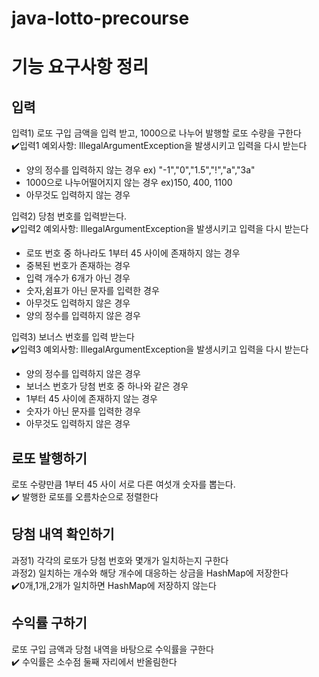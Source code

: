 # java-lotto-precourse

# 기능 요구사항 정리

## 입력

입력1) 로또 구입 금액을 입력 받고, 1000으로 나누어 발행할 로또 수량을 구한다  
✔️입력1 예외사항: IllegalArgumentException을 발생시키고 입력을 다시 받는다
- 양의 정수를 입력하지 않는 경우 ex) "-1","0","1.5","!","a","3a"
- 1000으로 나누어떨어지지 않는 경우 ex)150, 400, 1100
- 아무것도 입력하지 않는 경우



입력2) 당첨 번호를 입력받는다.  
✔️입력2 예외사항:  IllegalArgumentException을 발생시키고 입력을 다시 받는다
- 로또 번호 중 하나라도 1부터 45 사이에 존재하지 않는 경우
- 중복된 번호가 존재하는 경우
- 입력 개수가 6개가 아닌 경우
- 숫자,쉼표가 아닌 문자를 입력한 경우
- 아무것도 입력하지 않은 경우
- 양의 정수를 입력하지 않은 경우

입력3) 보너스 번호를 입력 받는다  
✔️입력3 예외사항: IllegalArgumentException을 발생시키고 입력을 다시 받는다
- 양의 정수를 입력하지 않은 경우
- 보너스 번호가 당첨 번호 중 하나와 같은 경우
- 1부터 45 사이에 존재하지 않는 경우
- 숫자가 아닌 문자를 입력한 경우
- 아무것도 입력하지 않은 경우

## 로또 발행하기
로또 수량만큼 1부터 45 사이 서로 다른 여섯개 숫자를 뽑는다.  
✔️ 발행한 로또를 오름차순으로 정렬한다

## 당첨 내역 확인하기  
과정1) 각각의 로또가 당첨 번호와 몇개가 일치하는지 구한다  
과정2) 일치하는 개수와 해당 개수에 대응하는 상금을 HashMap에 저장한다  
✔️0개,1개,2개가 일치하면 HashMap에 저장하지 않는다

## 수익률 구하기  
로또 구입 금액과 당첨 내역을 바탕으로 수익률을 구한다  
✔️ 수익률은 소수점 둘째 자리에서 반올림한다


